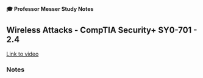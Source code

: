 #### 🎓 Professor Messer Study Notes

## Wireless Attacks - CompTIA Security+ SY0-701 - 2.4

[Link to video]()

### Notes